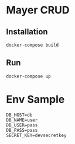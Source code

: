# Mayer CRUD

## Installation
```
docker-compose build
```

## Run
```
docker-compose up
```

# Env Sample
```
DB_HOST=db
DB_NAME=user
DB_USER=pass
DB_PASS=pass
SECRET_KEY=devsecretkey
```
